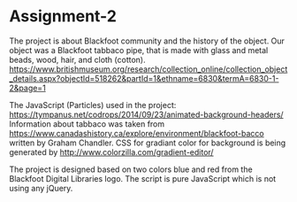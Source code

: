 # Assignment-2
The project is about Blackfoot community and the history of the object. 
Our object was a Blackfoot tabbaco pipe, that is made with glass and metal beads, wood, hair, and cloth (cotton).  
https://www.britishmuseum.org/research/collection_online/collection_object_details.aspx?objectId=518262&partId=1&ethname=6830&termA=6830-1-2&page=1

The JavaScript (Particles) used in the project: https://tympanus.net/codrops/2014/09/23/animated-background-headers/
Information about tabbaco was taken from https://www.canadashistory.ca/explore/environment/blackfoot-bacco written by Graham Chandler. 
CSS for gradiant color for background is being generated by http://www.colorzilla.com/gradient-editor/

The project is designed based on two colors blue and red from the Blackfoot Digital Libraries logo.
The script is pure JavaScript which is not using any jQuery.
